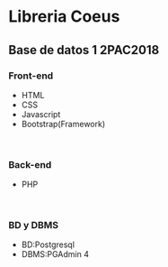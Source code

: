 <h1> Libreria Coeus</h1>
<h2>Base de datos 1 2PAC2018</h2>
<h3>Front-end</h3>
<ul>
<li>HTML</li>
<li>CSS</li>
<li>Javascript</li>
<li>Bootstrap(Framework)</li>
</ul><br>

<h3>Back-end</h3>
<ul>
  <li>PHP</li>
</ul><br>

<h3>BD y DBMS</h3>
<ul>
<li>BD:Postgresql</li>
<li>DBMS:PGAdmin 4</li>
</ul>
